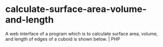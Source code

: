 # calculate-surface-area-volume-and-length
A web interface of a program which is to calculate surface area, volume, and length of edges of a cuboid is shown below. | PHP
